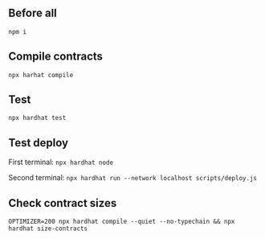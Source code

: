 ## Before all

`npm i`

## Compile contracts

`npx harhat compile`

## Test

`npx hardhat test`

## Test deploy

First terminal:
`npx hardhat node`

Second terminal:
`npx hardhat run --network localhost scripts/deploy.js`

## Check contract sizes

`OPTIMIZER=200 npx hardhat compile --quiet --no-typechain && npx hardhat size-contracts`
